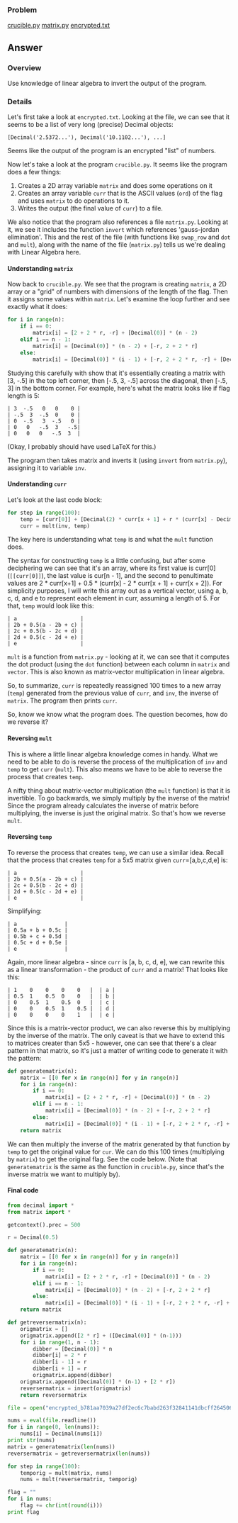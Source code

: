 ### Problem ###
[crucible.py](crucible.py) [matrix.py](matrix.py) [encrypted.txt](encrypted.txt)

## Answer ##

### Overview ###
Use knowledge of linear algebra to invert the output of the program.

### Details ###

Let's first take a look at `encrypted.txt`. Looking at the file, we can see that it seems to be a list of very long (precise) Decimal objects:

```
[Decimal('2.5372...'), Decimal('10.1102...'), ...]
```

Seems like the output of the program is an encrypted "list" of numbers.

Now let's take a look at the program `crucible.py`. It seems like the program does a few things:

1. Creates a 2D array variable `matrix` and does some operations on it
2. Creates an array variable `curr` that is the ASCII values (`ord`) of the flag and uses `matrix` to do operations to it.
3. Writes the output (the final value of `curr`) to a file.

We also notice that the program also references a file `matrix.py`. Looking at it, we see it includes the function `invert` which references 'gauss-jordan elimination'. This and the rest of the file (with functions like `swap_row` and `dot` and `mult`), along with the name of the file (`matrix.py`) tells us we're dealing with Linear Algebra here.

#### Understanding `matrix` ####

Now back to `crucible.py`. We see that the program is creating `matrix`, a 2D array or a "grid" of numbers with dimensions of the length of the flag. Then it assigns some values within `matrix`. Let's examine the loop further and see exactly what it does:

``` python
for i in range(n):
    if i == 0:
        matrix[i] = [2 + 2 * r, -r] + [Decimal(0)] * (n - 2)
    elif i == n - 1:
        matrix[i] = [Decimal(0)] * (n - 2) + [-r, 2 + 2 * r]
    else:
        matrix[i] = [Decimal(0)] * (i - 1) + [-r, 2 + 2 * r, -r] + [Decimal(0)] * (n - i - 2)
```

Studying this carefully with show that it's essentially creating a matrix with [3, -.5] in the top left corner, then [-.5, 3, -.5] across the diagonal, then [-.5, 3] in the bottom corner. For example, here's what the matrix looks like if flag length is 5:

```
| 3  -.5   0   0    0 |
| -.5  3  -.5  0    0 |
| 0  -.5   3  -.5   0 |
| 0   0   -.5  3   -.5|
| 0   0   0   -.5  3  |
```

(Okay, I probably should have used LaTeX for this.)

The program then takes matrix and inverts it (using `invert` from `matrix.py`), assigning it to variable `inv`.

#### Understanding `curr` ####

Let's look at the last code block:

``` python
for step in range(100):
    temp = [curr[0]] + [Decimal(2) * curr[x + 1] + r * (curr[x] - Decimal(2) * curr[x + 1] + curr[x + 2]) for x in range(n - 2)] + [curr[n - 1]]
    curr = mult(inv, temp)
```

The key here is understanding what `temp` is and what the `mult` function does.

The syntax for constructing `temp` is a little confusing, but after some deciphering we can see that it's an array, where its first value is curr[0] (`[[curr[0]]`), the last value is cur[n - 1], and the second to penultimate values are 2 * curr[x+1] + 0.5 * (curr[x] - 2 * curr[x + 1] + curr[x + 2]). For simplicity purposes, I will write this array out as a vertical vector, using a, b, c, d, and e to represent each element in curr, assuming a length of 5. For that, `temp` would look like this:

```
| a                    |
| 2b + 0.5(a - 2b + c) |
| 2c + 0.5(b - 2c + d) |
| 2d + 0.5(c - 2d + e) |
| e                    |
```

`mult` is a function from `matrix.py` - looking at it, we can see that it computes the dot product (using the `dot` function) between each column in `matrix` and `vector`. This is also known as matrix-vector multiplication in linear algebra.

So, to summarize, `curr` is repeatedly reassigned 100 times to a new array (`temp`) generated from the previous value of `curr`, and `inv`, the inverse of `matrix`. The program then prints `curr`.

So, know we know what the program does. The question becomes, how do we reverse it?

#### Reversing `mult` ####

This is where a little linear algebra knowledge comes in handy. What we need to be able to do is reverse the process of the multiplication of `inv` and `temp` to get `curr` (`mult`). This also means we have to be able to reverse the process that creates `temp`.

A nifty thing about matrix-vector multiplication (the `mult` function) is that it is invertible. To go backwards, we simply multiply by the inverse of the matrix! Since the program already calculates the inverse of matrix before multiplying, the inverse is just the original matrix. So that's how we reverse `mult`.

#### Reversing `temp` ####

To reverse the process that creates `temp`, we can use a similar idea. Recall that the process that creates `temp` for a 5x5 matrix given `curr`=[a,b,c,d,e] is:

```
| a                    |
| 2b + 0.5(a - 2b + c) |
| 2c + 0.5(b - 2c + d) |
| 2d + 0.5(c - 2d + e) |
| e                    |
```


Simplifying:

```
| a               |
| 0.5a + b + 0.5c |
| 0.5b + c + 0.5d |
| 0.5c + d + 0.5e |
| e               |
```


Again, more linear algebra - since `curr` is [a, b, c, d, e], we can rewrite this as a linear transformation - the product of `curr` and a matrix! That looks like this:

```
| 1    0    0    0    0   |  | a |
| 0.5  1    0.5  0    0   |  | b |
| 0    0.5  1    0.5  0   |  | c |
| 0    0    0.5  1    0.5 |  | d |
| 0    0    0    0    1   |  | e |
```


Since this is a matrix-vector product, we can also reverse this by multiplying by the inverse of the matrix. The only caveat is that we have to extend this to matrices creater than 5x5 - however, one can see that there's a clear pattern in that matrix, so it's just a matter of writing code to generate it with the pattern:

``` python
def generatematrix(n):
    matrix = [[0 for x in range(n)] for y in range(n)]
    for i in range(n):
        if i == 0:
            matrix[i] = [2 + 2 * r, -r] + [Decimal(0)] * (n - 2)
        elif i == n - 1:
            matrix[i] = [Decimal(0)] * (n - 2) + [-r, 2 + 2 * r]
        else:
            matrix[i] = [Decimal(0)] * (i - 1) + [-r, 2 + 2 * r, -r] + [Decimal(0)] * (n - i - 2)
    return matrix
```

We can then multiply the inverse of the matrix generated by that function by `temp` to get the original value for `cur`. We can do this 100 times (multiplying by `matrix`) to get the original flag. See the code below. (Note that `generatematrix` is the same as the function in `crucible.py`, since that's the inverse matrix we want to multiply by).

#### Final code ####

``` python
from decimal import *
from matrix import *

getcontext().prec = 500

r = Decimal(0.5)

def generatematrix(n):
    matrix = [[0 for x in range(n)] for y in range(n)]
    for i in range(n):
        if i == 0:
            matrix[i] = [2 + 2 * r, -r] + [Decimal(0)] * (n - 2)
        elif i == n - 1:
            matrix[i] = [Decimal(0)] * (n - 2) + [-r, 2 + 2 * r]
        else:
            matrix[i] = [Decimal(0)] * (i - 1) + [-r, 2 + 2 * r, -r] + [Decimal(0)] * (n - i - 2)
    return matrix

def getreversermatrix(n):
    origmatrix = []
    origmatrix.append([2 * r] + ([Decimal(0)] * (n-1)))
    for i in range(1, n - 1):
        dibber = [Decimal(0)] * n
        dibber[i] = 2 * r
        dibber[i - 1] = r
        dibber[i + 1] = r
        origmatrix.append(dibber)
    origmatrix.append([Decimal(0)] * (n-1) + [2 * r])
    reversermatrix = invert(origmatrix)
    return reversermatrix

file = open("encrypted_b781aa7039a27df2ec6c7babd263f32841141dbcff2645066c22128f28ceea11.txt", "r")

nums = eval(file.readline())
for i in range(0, len(nums)):
    nums[i] = Decimal(nums[i])
print str(nums)
matrix = generatematrix(len(nums))
reversermatrix = getreversermatrix(len(nums))

for step in range(100):
    temporig = mult(matrix, nums)
    nums = mult(reversermatrix, temporig)

flag = ""
for i in nums:
    flag += chr(int(round(i)))
print flag
```